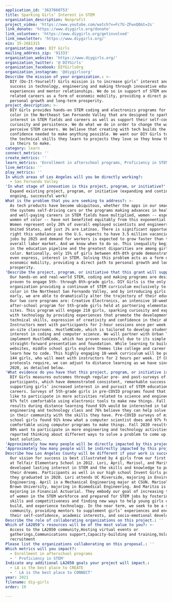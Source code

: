 ```yaml
---
application_id: '3637860753'
title: Sparking Girls’ Interest in STEM
organization_description: Nonprofit
project_video: 'https://www.youtube.com/watch?v=Fc7U-ZFwxQ0&t=2s'
link_donate: 'https://www.diygirls.org/donate'
link_volunteer: 'https://www.diygirls.org/getinvolved'
link_newsletter: 'https://www.diygirls.org/'
ein: 35-2681315
organization_name: DIY Girls
mailing_address_zip: '91333'
organization_website: 'https://www.diygirls.org/'
organization_twitter: '@ DIYGirls'
organization_facebook: DIYGirlsOrg
organization_instagram: '@diygirlsorg'
Describe the mission of your organization.: >-
  DIY (Do-­It­-Yourself) Girls mission is to increase girls’ interest and
  success in technology, engineering and making through innovative educational
  experiences and mentor relationships. We do so in support of STEM and its
  related careers as a form of economic mobility, providing a direct path to
  personal growth and long-term prosperity.
project_description: >-
  DIY Girls provides hands-on STEM coding and electronics programs for girls of
  color in the Northeast San Fernando Valley that are designed to spark their
  interest in STEM fields and careers as well as support their self-confidence,
  curiosity and persistence. We do what we do in order to change the way girls
  perceive STEM careers. We believe that creating with tech builds the
  confidence needed to make anything possible. We want our DIY Girls to apply
  the technical skills they learn to projects they love so they know the future
  is theirs to make.
category: learn
connect_metrics: ''
create_metrics: ''
learn_metrics: 'Enrollment in afterschool programs, Proficiency in STEM'
live_metrics: ''
play_metrics: ''
In which areas of Los Angeles will you be directly working?:
  - San Fernando Valley
'In what stage of innovation is this project, program, or initiative?': >-
  Expand existing project, program, or initiative (expanding and continuing
  ongoing, successful work)
What is the problem that you are seeking to address?: >-
  As tech products have become ubiquitous, whether the apps in our smartphones,
  the systems self-driving cars or the programs making advances in healthcare,
  and well-paying careers in STEM fields have multiplied, women -- especially
  women of color -- have not benefited equitably from this exponential growth.
  Women represent only 28% of overall employed scientists and engineers in the
  United States, and just 2% are Latinas. There is significant opportunity to
  right this unbalance as the U.S. expects to have 3.5 million vacancies in STEM
  jobs by 2025 and demand for workers is expected to grow faster than the
  overall labor market. And we know when to do so. This inequality begins early
  in the education pipeline and the greatest disparities are among girls of
  color. Nationally, only 15% of girls between 4th-8th grade demonstrate, or
  even express, interest in STEM. Solving this problem acts as a form of
  economic mobility, providing a direct path to personal growth and long-term
  prosperity.
'Describe the project, program, or initiative that this grant will support to address the problem identified.': >-
  Our hands-on and real-world STEM, coding and making programs are designed and
  proven to engage 5th- through 8th-grade girls. DIY Girls is the only
  organization providing a continuum of STEM curriculum exclusively to girls of
  color in the Northeast San Fernando Valley, and by introducing girls to STEM
  early, we are able to dramatically alter the trajectory of their education.
  Our two core programs are: Creative Electronics, an intensive 10-week
  after-school program for 5th-grade girls held at partnering elementary school
  sites. This program will engage 210 girls, sparking curiosity and exploration
  with technology by providing experiences that promote the development of
  technical skills, expression of creativity and confidence in their abilities.
  Instructors meet with participants for 2-hour sessions once per week in
  on-site classrooms. HustleNCode, which is tailored to develop students'
  interest in coding and computer science. We will partner with Urban TXT to
  implement HustleNCode, which has proven successful due to its simple and
  straight-forward presentation and foundation. While learning to build personal
  websites, middle school girls explore themes like college and career as they
  learn how to code. This highly engaging 10-week curriculum will be provided to
  144 girls, who will meet with instructors for 2 hours per week. If COVID
  protocols require, we can adjust to distance learning as we have since Spring
  2020, as detailed below.
'What evidence do you have that this project, program, or initiative is or will be successful, and how will you define and measure success?': >-
  DIY Girls measures outcomes through regular pre- and post-surveys of
  participants, which have demonstrated consistent, remarkable success in
  supporting girls’ increased interest in and pursuit of STEM education and
  careers. Surveys of 5th-grade girls in pre-COVID programs found that 91% would
  like to participate in more activities related to science and engineering and
  97% felt comfortable using electronic tools to make new things. Fall 2020
  results during distance learning found 93% would be interested in taking an
  engineering and technology class and 76% believe they can help solve problems
  in their community with the skills they have. Pre-COVID surveys of middle
  school girls found 91% knew what a computer scientist does and 97% felt
  comfortable using computer programs to make things. Fall 2020 results found
  80% want to participate in more engineering and technology activities and 82%
  reported thinking about different ways to solve a problem to come up with the
  best solution.
'Approximately how many people will be directly impacted by this project, program, or initiative?': '11'
'Approximately how many people will be indirectly impacted by this project, program, or initiative?': '354'
Describe how Los Angeles County will be different if your work is successful.: >-
  Our vision for success is best illustrated by 4 girls from our first program
  at Telfair Elementary School in 2012. Lori, April, Marisol, and Maritza all
  developed lasting interest in STEM and the skills and knowledge to pursue
  their dreams. Participants as well in our high school Invent Girls program,
  they graduated in 2020. Lori attends UC Riverside, majoring in Environmental
  Engineering. April is a Mechanical Engineering major at CSUN. Marisol attends
  Brown University, majoring in Biomedical Engineering. And Maritza is at UCLA,
  majoring in Financial Actuarial. They embody our goal of increasing the number
  of women in the STEM workforce and prepared for STEM jobs by fostering girls’
  skills and competitiveness and finding new ways to help young girls create,
  build, and experience technology. In the near term, we seek to be a supportive
  community, providing mentors to supplement girls’ experiences and encourage
  their self-confidence, academic interests, and socio-emotional development.
Describe the role of collaborating organizations on this project.: ''
Which of LA2050’s resources will be of the most value to you?: >-
  Access to the LA2050 community,Hosting virtual events or
  gatherings,Communications support,Capacity-building and training,Volunteer
  recruitment
Please list the organizations collaborating on this proposal.: ''
Which metrics will you impact?:
  - Enrollment in afterschool programs
  - ' Proficiency in STEM'
Indicate any additional LA2050 goals your project will impact.:
  - LA is the best place to CREATE
  - ' LA is the best place to CONNECT'
year: 2021
filename: diy-girls
order: 19

---
```

